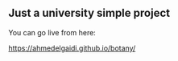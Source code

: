 ## Just a university simple project
You can go live from here:

https://ahmedelgaidi.github.io/botany/

